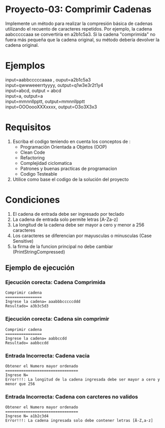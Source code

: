 # Proyecto-03: Comprimir Cadenas
Implemente un método para realizar la compresión básica de cadenas utilizando el recuento de caracteres repetidos. Por ejemplo, la cadena aabcccccaaa se convertiría en a2b1c5a3. Si la cadena "comprimida" no fuera más pequeña que la cadena original, su método debería devolver la cadena original.

# Ejemplos
input=aabbcccccaaaa , ouput=a2b1c5a3 <br>
input=qwwweeerrtyyyy, output=q1w3e3r2t1y4 <br>
input=abcd, output = abcd <br>
input=a, output=a <br>
input=mmnnllpptt, output=mmnnllpptt <br>
input=OOOoooXXXxxxx, output=O3o3X3x3 <br>

    
# Requisitos
1. Escriba el codigo teniendo en cuenta los conceptos de :
	- Programación Orientada a Objetos (OOP)
	- Clean Code
	- Refactoring 
	- Complejidad ciclomatica
	- Patrones y buenas practicas de programacion
	- Codigo Testeable
2. Utilice como base el codigo de la solución del proyecto

# Condiciones
1. El cadena de entrada debe ser ingresado por teclado
2. La cadena de entrada solo permite letras [A-Za-z]
3. La longitud de la cadena debe ser mayor a cero y menor a 256 caracteres
4. Los caracteres se diferencian por mayusculas o minusculas (Case Sensitive)
5. la firma de la funcion principal no debe cambiar (PrintStringCompressed)


## Ejemplo de ejecución

### Ejecución corecta: Cadena Comprimida

    Comprimir cadena
    ================
    Ingrese la cadena= aaabbbcccccddd
    Resultado= a3b3c5d3

### Ejecución corecta: Cadena sin comprimir

    Comprimir cadena
    ================
    Ingrese la cadena= aabbccdd
    Resultado= aabbccdd

### Entrada Incorrecta: Cadena vacia 

    Obtener el Numero mayor ordenado
    ================================
    Ingrese N= 
    Error!!!: La longitud de la cadena ingresada debe ser mayor a cero y menor que 256


### Entrada Incorrecta: Cadena con carcteres no validos 

    Obtener el Numero mayor ordenado
    ================================
    Ingrese N= a1b2c3d4
    Error!!!: La cadena ingresada solo debe contener letras [Ä-Z,a-z] 
